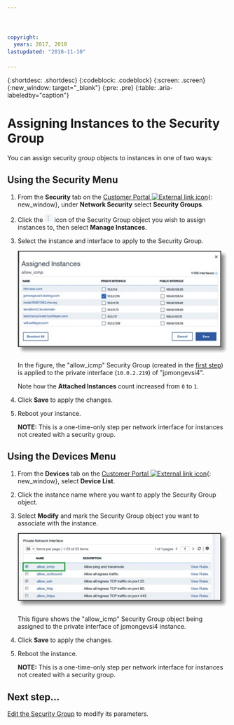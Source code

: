 ```yaml
---



copyright:
  years: 2017, 2018
lastupdated: "2018-11-10"

---
```


{:shortdesc: .shortdesc}
{:codeblock: .codeblock}
{:screen: .screen}
{:new_window: target="_blank"}
{:pre: .pre}
{:table: .aria-labeledby="caption"}

# Assigning Instances to the Security Group
You can assign security group objects to instances in one of two ways:

## Using the Security Menu

1. From the **Security** tab on the [Customer Portal ![External link icon](../../icons/launch-glyph.svg "External link icon")](https://control.softlayer.com/){: new_window}, under **Network Security** select **Security Groups**.
2. Click the ![More icon](./images/more_icon.jpg) icon of the Security Group object you wish to assign instances to, then select **Manage Instances**.
3. Select the instance and interface to apply to the Security Group.

	![Security Menu Instance](./images/security_assign.jpg)

	In the figure, the "allow_icmp" Security Group (created in the [first step](/docs/infrastructure/security-groups?topic=security-groups-creating-a-security-group)) is applied to the private interface (`10.0.2.219`) of "jpmongevsi4".

	Note how the **Attached Instances** count increased from `0` to `1`.

4. Click **Save** to apply the changes.

5. Reboot your instance.

	**NOTE:** This is a one-time-only step per network interface for instances not created with a security group.

## Using the Devices Menu

1. From the **Devices** tab on the [Customer Portal ![External link icon](../../icons/launch-glyph.svg "External link icon")](https://control.softlayer.com/){: new_window}, select **Device List**.
2. Click the instance name where you want to apply the Security Group object.
3. Select **Modify** and mark the Security Group object you want to associate with the instance.

	![Device Menu Instance](./images/device_assign.jpg)

	This figure shows the "allow_icmp" Security Group object being assigned to the private interface of jpmongevsi4 instance.
4. Click **Save** to apply the changes.

5. Reboot the instance.

	**NOTE:** This is a one-time-only step per network interface for instances not created with a security group.

## Next step...
[Edit the Security Group](/docs/infrastructure/security-groups?topic=security-groups-editing-a-security-group) to modify its parameters.  
